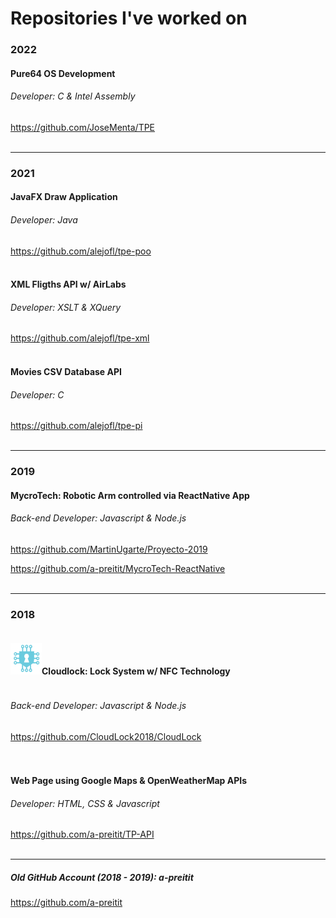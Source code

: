 # Repositories I've worked on

### 2022

#### Pure64 OS Development
###### Developer: *C & Intel Assembly*
https://github.com/JoseMenta/TPE
<br></br>

***

### 2021

#### JavaFX Draw Application
###### Developer: *Java*
https://github.com/alejofl/tpe-poo
<br></br>

#### XML Fligths API w/ AirLabs
###### Developer: *XSLT & XQuery*
https://github.com/alejofl/tpe-xml
<br></br>

#### Movies CSV Database API
###### Developer: *C*
https://github.com/alejofl/tpe-pi
<br></br>

***

### 2019

#### MycroTech: Robotic Arm controlled via ReactNative App
###### Back-end Developer: *Javascript & Node.js*
https://github.com/MartinUgarte/Proyecto-2019

https://github.com/a-preitit/MycroTech-ReactNative
<br></br>

***

### 2018

<div id="container" style="overflow:auto">
    <h4><img src="./assets/images/cloudlock.png" width="50" height="50">Cloudlock: Lock System w/ NFC Technology</h4>
     
</div>

###### Back-end Developer: *Javascript & Node.js*
https://github.com/CloudLock2018/CloudLock   
<br></br>

#### Web Page using Google Maps & OpenWeatherMap APIs
###### Developer: *HTML, CSS & Javascript*
https://github.com/a-preitit/TP-API
<br></br>

***

##### Old GitHub Account (2018 - 2019): a-preitit
https://github.com/a-preitit




<!--
**AxelPreitiT/AxelPreitiT** is a ✨ _special_ ✨ repository because its `README.md` (this file) appears on your GitHub profile.

Here are some ideas to get you started:

- 🔭 I’m currently working on ...
- 🌱 I’m currently learning ...
- 👯 I’m looking to collaborate on ...
- 🤔 I’m looking for help with ...
- 💬 Ask me about ...
- 📫 How to reach me: ...
- 😄 Pronouns: ...
- ⚡ Fun fact: ...
-->
